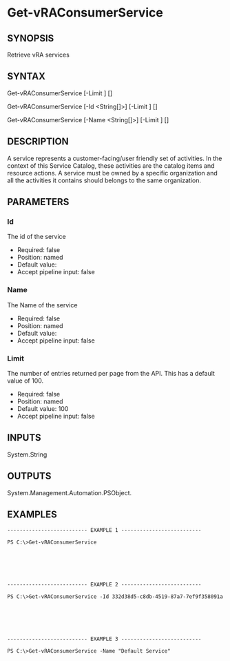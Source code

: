 # Get-vRAConsumerService

## SYNOPSIS
    
Retrieve vRA services

## SYNTAX
 Get-vRAConsumerService [-Limit <String>] [<CommonParameters>]  Get-vRAConsumerService [-Id <String[]>] [-Limit <String>] [<CommonParameters>]  Get-vRAConsumerService [-Name <String[]>] [-Limit <String>] [<CommonParameters>]     

## DESCRIPTION

A service represents a customer-facing/user friendly set of activities. In the context of this Service Catalog, 
these activities are the catalog items and resource actions. 
A service must be owned by a specific organization and all the activities it contains should belongs to the same organization.

## PARAMETERS


### Id

The id of the service

* Required: false
* Position: named
* Default value: 
* Accept pipeline input: false

### Name

The Name of the service

* Required: false
* Position: named
* Default value: 
* Accept pipeline input: false

### Limit

The number of entries returned per page from the API. This has a default value of 100.

* Required: false
* Position: named
* Default value: 100
* Accept pipeline input: false

## INPUTS

System.String

## OUTPUTS

System.Management.Automation.PSObject.

## EXAMPLES
```
-------------------------- EXAMPLE 1 --------------------------

PS C:\>Get-vRAConsumerService






-------------------------- EXAMPLE 2 --------------------------

PS C:\>Get-vRAConsumerService -Id 332d38d5-c8db-4519-87a7-7ef9f358091a






-------------------------- EXAMPLE 3 --------------------------

PS C:\>Get-vRAConsumerService -Name "Default Service"
```

